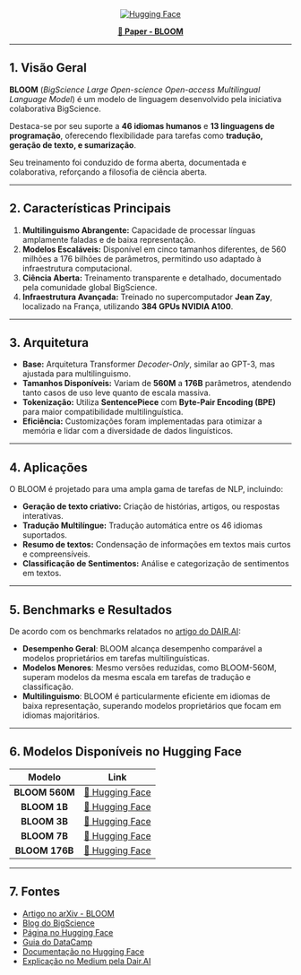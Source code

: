 <div align="center">
  <a href="https://huggingface.co/bigscience/bloom" target="_blank">
    <img alt="Hugging Face" src="https://img.shields.io/badge/%F0%9F%A4%97%20Hugging%20Face-BLOOM%20Model-ffc107?color=ffc107&logoColor=white" />
  </a>
</div>

<p align="center">
  <a href="https://arxiv.org/abs/2211.05100"><b>📜 Paper - BLOOM</b></a>
</p>

---
## 1. Visão Geral

**BLOOM** (*BigScience Large Open-science Open-access Multilingual Language Model*) é um modelo de linguagem desenvolvido pela iniciativa colaborativa BigScience.

Destaca-se por seu suporte a **46 idiomas humanos** e **13 linguagens de programação**, oferecendo flexibilidade para tarefas como 
**tradução, geração de texto, e sumarização**.

Seu treinamento foi conduzido de forma aberta, documentada e colaborativa, reforçando a filosofia de ciência aberta.

---
## 2. Características Principais

1. **Multilinguismo Abrangente:** Capacidade de processar línguas amplamente faladas e de baixa representação.
2. **Modelos Escaláveis:** Disponível em cinco tamanhos diferentes, de 560 milhões a 176 bilhões de parâmetros, permitindo uso adaptado à infraestrutura computacional.
3. **Ciência Aberta:** Treinamento transparente e detalhado, documentado pela comunidade global BigScience.
4. **Infraestrutura Avançada:** Treinado no supercomputador **Jean Zay**, localizado na França, utilizando **384 GPUs NVIDIA A100**.

---
## 3. Arquitetura

- **Base:** Arquitetura Transformer *Decoder-Only*, similar ao GPT-3, mas ajustada para multilinguismo.
- **Tamanhos Disponíveis:** Variam de **560M** a **176B** parâmetros, atendendo tanto casos de uso leve quanto de escala massiva.
- **Tokenização:** Utiliza **SentencePiece** com **Byte-Pair Encoding (BPE)** para maior compatibilidade multilinguística.
- **Eficiência:** Customizações foram implementadas para otimizar a memória e lidar com a diversidade de dados linguísticos.

---
## 4. Aplicações

O BLOOM é projetado para uma ampla gama de tarefas de NLP, incluindo:

- **Geração de texto criativo:** Criação de histórias, artigos, ou respostas interativas.
- **Tradução Multilíngue:** Tradução automática entre os 46 idiomas suportados.
- **Resumo de textos:** Condensação de informações em textos mais curtos e compreensíveis.
- **Classificação de Sentimentos:** Análise e categorização de sentimentos em textos.

---
## 5. Benchmarks e Resultados

De acordo com os benchmarks relatados no [artigo do DAIR.AI](https://medium.com/dair-ai/papers-explained-52-bloom-9654c56cd2):

- **Desempenho Geral**: BLOOM alcança desempenho comparável a modelos proprietários em tarefas multilinguísticas.<br>
- **Modelos Menores**: Mesmo versões reduzidas, como BLOOM-560M, superam modelos da mesma escala em tarefas de tradução e classificação.<br>
- **Multilinguismo**: BLOOM é particularmente eficiente em idiomas de baixa representação, superando modelos proprietários que focam em idiomas majoritários.<br>

---
## 6. Modelos Disponíveis no Hugging Face

|       Modelo        |                            Link                             |
|:-------------------:|------------------------------------------------------------|
| **BLOOM 560M**      | [🤗 Hugging Face](https://huggingface.co/bigscience/bloom-560m) |
| **BLOOM 1B**        | [🤗 Hugging Face](https://huggingface.co/bigscience/bloom-1b1)   |
| **BLOOM 3B**        | [🤗 Hugging Face](https://huggingface.co/bigscience/bloom-3b)    |
| **BLOOM 7B**        | [🤗 Hugging Face](https://huggingface.co/bigscience/bloom-7b1)   |
| **BLOOM 176B**      | [🤗 Hugging Face](https://huggingface.co/bigscience/bloom)       |

---
## 7. Fontes

- [Artigo no arXiv - BLOOM](https://arxiv.org/abs/2211.05100)
- [Blog do BigScience](https://bigscience.huggingface.co/blog/bloom)
- [Página no Hugging Face](https://huggingface.co/bigscience/bloom)
- [Guia do DataCamp](https://www.datacamp.com/blog/exploring-bloom-guide-to-multilingual-llm)
- [Documentação no Hugging Face](https://huggingface.co/docs/transformers/en/model_doc/bloom)
- [Explicação no Medium pela Dair.AI](https://medium.com/dair-ai/papers-explained-52-bloom-9654c56cd2)
